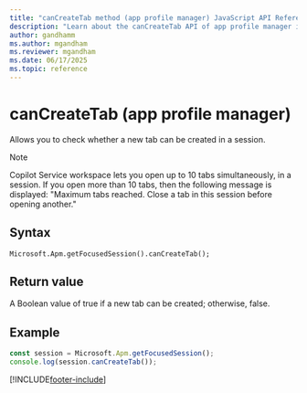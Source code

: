 ```yaml
---
title: "canCreateTab method (app profile manager) JavaScript API Reference | MicrosoftDocs"
description: "Learn about the canCreateTab API of app profile manager in Copilot Service workspace."
author: gandhamm
ms.author: mgandham
ms.reviewer: mgandham
ms.date: 06/17/2025
ms.topic: reference
---
```


# canCreateTab (app profile manager)

Allows you to check whether a new tab can be created in a session.

> [!NOTE]
> Copilot Service workspace lets you open up to 10 tabs simultaneously, in a session. If you open more than 10 tabs, then the following message is displayed: "Maximum tabs reached. Close a tab in this session before opening another."

## Syntax

`Microsoft.Apm.getFocusedSession().canCreateTab();`

## Return value

A Boolean value of true if a new tab can be created; otherwise, false.


## Example

```JavaScript
const session = Microsoft.Apm.getFocusedSession();
console.log(session.canCreateTab());
```

[!INCLUDE[footer-include](../../../../includes/footer-banner.md)]

